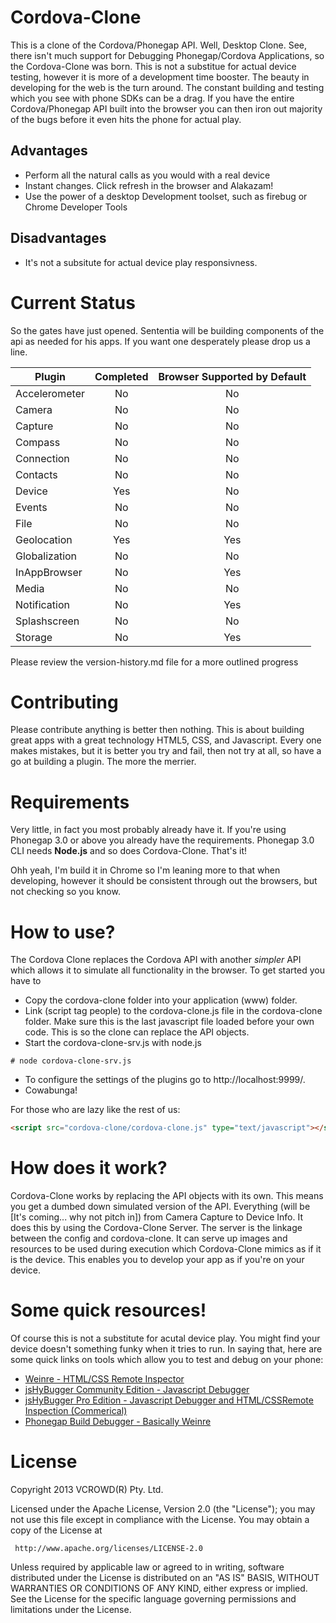 Cordova-Clone
=============

This is a clone of the Cordova/Phonegap API. Well, Desktop Clone. See, there isn't much support for Debugging Phonegap/Cordova Applications, so the Cordova-Clone was born. This is not a substitue for actual device testing, however it is more of a development time booster. The beauty in developing for the web is the turn around. The constant building and testing which you see with phone SDKs can be a drag. If you have the entire Cordova/Phonegap API built into the browser you can then iron out majority of the bugs before it even hits the phone for actual play. 

## Advantages
* Perform all the natural calls as you would with a real device
* Instant changes. Click refresh in the browser and Alakazam! 
* Use the power of a desktop Development toolset, such as firebug or Chrome Developer Tools

## Disadvantages
* It's not a subsitute for actual device play responsivness.

Current Status
==============

So the gates have just opened. Sententia will be building components of the api as needed for his apps. If you want one desperately please drop us a line. 

| Plugin                   | Completed | Browser Supported by Default |
| ------------------------ | :-------: | :--------------------------: |
| Accelerometer            | No        | No                           |
| Camera                   | No        | No                           |
| Capture                  | No        | No                           |
| Compass                  | No        | No                           |
| Connection               | No        | No                           |
| Contacts                 | No        | No                           |
| Device                   | Yes       | No                           |
| Events                   | No        | No                           |
| File                     | No        | No                           |
| Geolocation              | Yes       | Yes                          |
| Globalization            | No        | No                           |
| InAppBrowser             | No        | Yes                          |
| Media                    | No        | No                           |
| Notification             | No        | Yes                          |
| Splashscreen             | No        | No                           |
| Storage                  | No        | Yes                          |

Please review the version-history.md file for a more outlined progress

Contributing
=============

Please contribute anything is better then nothing. This is about building great apps with a great technology HTML5, CSS, and Javascript. Every one makes mistakes, but it is better you try and fail, then not try at all, so have a go at building a plugin. The more the merrier.


Requirements
============

Very little, in fact you most probably already have it. If you're using Phonegap 3.0 or above you already have the requirements. Phonegap 3.0 CLI needs **Node.js** and so does Cordova-Clone. That's it!

Ohh yeah, I'm build it in Chrome so I'm leaning more to that when developing, however it should be consistent through out the browsers, but not checking so you know.


How to use?
============

The Cordova Clone replaces the Cordova API with another *simpler* API which allows it to simulate all functionality in the browser. To get started you have to
* Copy the cordova-clone folder into your application (www) folder. 
* Link (script tag people) to the cordova-clone.js file in the cordova-clone folder. Make sure this is the last javascript file loaded before your own code. This is so the clone can replace the API objects.
* Start the cordova-clone-srv.js with node.js
````
# node cordova-clone-srv.js
````
* To configure the settings of the plugins go to http://localhost:9999/.
* Cowabunga!

For those who are lazy like the rest of us:

```html
<script src="cordova-clone/cordova-clone.js" type="text/javascript"></script>
```

How does it work?
=================

Cordova-Clone works by replacing the API objects with its own. This means you get a dumbed down simulated version of the API. Everything (will be [It's coming... why not pitch in]) from Camera Capture to Device Info. It does this by using the Cordova-Clone Server. The server is the linkage between the config and cordova-clone. It can serve up images and resources to be used during execution which Cordova-Clone mimics as if it is the device. This enables you to develop your app as if you're on your device. 

Some quick resources!
======================

Of course this is not a substitute for acutal device play. You might find your device doesn't something funky when it tries to run. In saying that, here are some quick links on tools which allow you to test and debug on your phone:

* [Weinre - HTML/CSS Remote Inspector](http://people.apache.org/~pmuellr/weinre/docs/latest/)
* [jsHyBugger Community Edition - Javascript Debugger](http://www.jshybugger.org/)
* [jsHyBugger Pro Edition - Javascript Debugger and HTML/CSSRemote Inspection (Commerical)](https://www.jshybugger.com/#/)
* [Phonegap Build Debugger - Basically Weinre](http://phonegap.com) 

License
========

 Copyright 2013 VCROWD(R) Pty. Ltd.

   Licensed under the Apache License, Version 2.0 (the "License");
   you may not use this file except in compliance with the License.
   You may obtain a copy of the License at

     http://www.apache.org/licenses/LICENSE-2.0

   Unless required by applicable law or agreed to in writing, software
   distributed under the License is distributed on an "AS IS" BASIS,
   WITHOUT WARRANTIES OR CONDITIONS OF ANY KIND, either express or implied.
   See the License for the specific language governing permissions and
   limitations under the License.
